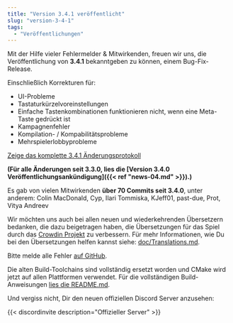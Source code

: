 ```yaml
---
title: "Version 3.4.1 veröffentlicht"
slug: "version-3-4-1"
tags:
  - "Veröffentlichungen"
---
```


Mit der Hilfe vieler Fehlermelder & Mitwirkenden, freuen wir uns, die Veröffentlichung von **3.4.1** bekanntgeben zu können, einem Bug-Fix-Release.

Einschließlich Korrekturen für:
- UI-Probleme
- Tastaturkürzelvoreinstellungen
- Einfache Tastenkombinationen funktionieren nicht, wenn eine Meta-Taste gedrückt ist
- Kampagnenfehler
- Kompilation- / Kompabilitätsprobleme
- Mehrspielerlobbyprobleme

[Zeige das komplette 3.4.1 Änderungsprotokoll](https://github.com/Warzone2100/warzone2100/raw/3.4.1/ChangeLog)

**(Für alle Änderungen seit 3.3.0, lies die [Version 3.4.0 Veröffentlichungsankündigung]({{< ref "news-04.md" >}}).)**

Es gab von vielen Mitwirkenden **über 70 Commits seit 3.4.0**, unter anderem: Colin MacDonald, Cyp, Ilari Tommiska, KJeff01, past-due, Prot, Vitya Andreev

Wir möchten uns auch bei allen neuen und wiederkehrenden Übersetzern bedanken, die dazu beigetragen haben, die Übersetzungen für das Spiel durch das [Crowdin Projekt](https://crowdin.com/project/warzone2100) zu verbessern. Für mehr Informationen, wie Du bei den Übersetzungen helfen kannst siehe: [doc/Translations.md](https://github.com/Warzone2100/warzone2100/blob/master/doc/Translations.md#how-do-i-help-translate).

Bitte melde alle Fehler [auf GitHub](https://github.com/Warzone2100/warzone2100/issues).

Die alten Build-Toolchains sind vollständig ersetzt worden und CMake wird jetzt auf allen Plattformen verwendet. Für die vollständigen Build-Anweisungen [lies die README.md](https://github.com/Warzone2100/warzone2100/blob/3.4.1/README.md#how-to-build).

Und vergiss nicht, Dir den neuen offiziellen Discord Server anzusehen:

{{< discordinvite description="Offizieller Server" >}}
